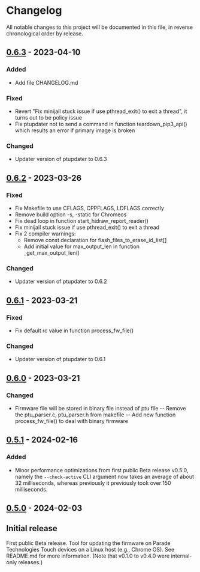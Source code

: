 # Changelog

All notable changes to this project will be documented in this file, in reverse chronological order by release.

## [0.6.3] - 2023-04-10

### Added
- Add file CHANGELOG.md

### Fixed
- Revert "Fix minijail stuck issue if use pthread_exit() to exit a thread",
 it turns out to be policy issue
- Fix ptupdater not to send a command in function teardown_pip3_api() which
 results an error if primary image is broken

### Changed
- Updater version of ptupdater to 0.6.3

## [0.6.2] - 2023-03-26

### Fixed
- Fix Makefile to use CFLAGS, CPPFLAGS, LDFLAGS correctly
- Remove build option -s,  -static for Chromeos
- Fix dead loop in function start_hidraw_report_reader()
- Fix minijail stuck issue if use pthread_exit() to exit a thread
- Fix 2 compiler warnings:
  - Remove const declaration for flash_files_to_erase_id_list[]
  -  Add initial value for max_output_len in function  _get_max_output_len()

### Changed
- Updater version of ptupdater to 0.6.2

## [0.6.1] - 2023-03-21

### Fixed
- Fix default rc value in function process_fw_file()

### Changed
- Updater version of ptupdater to 0.6.1

## [0.6.0] - 2023-03-21

### Changed
- Firmware file will be stored in binary file instead of  ptu file
-- Remove the ptu_parser.c, ptu_parser.h from makefile
-- Add new function process_fw_file() to deal with binary firmware

## [0.5.1] - 2024-02-16

### Added
- Minor performance optimizations from first public Beta release v0.5.0,
namely the `--check-active` CLI argument now takes an average of about 32
milliseconds, whereas previously it previously took over 150 milliseconds.

## [0.5.0] - 2024-02-03

## Initial release
First public Beta release. Tool for updating the firmware on Parade
Technologies Touch devices on a Linux host (e.g., Chrome OS). See
README.md for more information.
(Note that v0.1.0 to v0.4.0 were internal-only releases.)

[0.6.3]: https://github.com/ParadeTechnologies/paradetech-updater/compare/v0.6.2...v0.6.3
[0.6.2]: https://github.com/ParadeTechnologies/paradetech-updater/compare/v0.6.1...v0.6.2
[0.6.1]: https://github.com/ParadeTechnologies/paradetech-updater/compare/v0.6.0...v0.6.1
[0.6.0]: https://github.com/ParadeTechnologies/paradetech-updater/compare/v0.5.1...v0.6.0
[0.5.1]: https://github.com/ParadeTechnologies/paradetech-updater/compare/v0.5.0...v0.5.1
[0.5.0]: https://github.com/ParadeTechnologies/paradetech-updater/commits/v0.5.0
